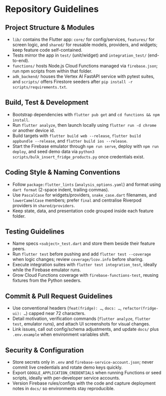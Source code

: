 # Repository Guidelines

## Project Structure & Modules
- `lib/` contains the Flutter app: `core/` for config/services, `features/` for screen logic, and `shared/` for reusable models, providers, and widgets; keep feature code self-contained.
- Tests mirror the app in `test/` (unit/widget) and `integration_test/` (end-to-end).
- `functions/` hosts Node.js Cloud Functions managed via `firebase.json`; run npm scripts from within that folder.
- `adk_backend/` houses the Vertex AI FastAPI service with pytest suites, and `scripts/` offers Firestore seeders after `pip install -r scripts/requirements.txt`.

## Build, Test & Development
- Bootstrap dependencies with `flutter pub get` and `cd functions && npm install`.
- Run `flutter analyze`, then launch locally using `flutter run -d chrome` or another device id.
- Build targets with `flutter build web --release`, `flutter build appbundle --release`, and `flutter build ios --release`.
- Start the Firebase emulator through `npm run serve`, deploy with `npm run deploy`, and seed demo data via `python3 scripts/bulk_insert_fridge_products.py` once credentials exist.

## Coding Style & Naming Conventions
- Follow `package:flutter_lints` (`analysis_options.yaml`) and format using `dart format` (2-space indent, trailing commas).
- Use `PascalCase` for widgets/providers, `snake_case.dart` filenames, and `lowerCamelCase` members; prefer `final` and centralise Riverpod providers in `shared/providers`.
- Keep state, data, and presentation code grouped inside each feature folder.

## Testing Guidelines
- Name specs `<subject>_test.dart` and store them beside their feature peers.
- Run `flutter test` before pushing and add `flutter test --coverage` when logic changes; review `coverage/lcov.info` before sharing.
- Execute integration suites with `flutter test integration_test`, ideally while the Firebase emulator runs.
- Grow Cloud Functions coverage with `firebase-functions-test`, reusing fixtures from the Python seeders.

## Commit & Pull Request Guidelines
- Use conventional headers (`feat(fridge): …`, `docs: …`, `refactor(fridge-ui): …`) capped near 72 characters.
- Detail motivation, verification commands (`flutter analyze`, `flutter test`, emulator runs), and attach UI screenshots for visual changes.
- Link issues, call out config/schema adjustments, and update `docs/` plus `.env.example` when environment variables shift.

## Security & Configuration
- Store secrets only in `.env` and `firebase-service-account.json`; never commit live credentials and rotate demo keys quickly.
- Export `GOOGLE_APPLICATION_CREDENTIALS` when running Functions or seed scripts, ideally with per-developer service accounts.
- Version Firebase rules/configs with the code and capture deployment notes in `docs/` so environments stay reproducible.
